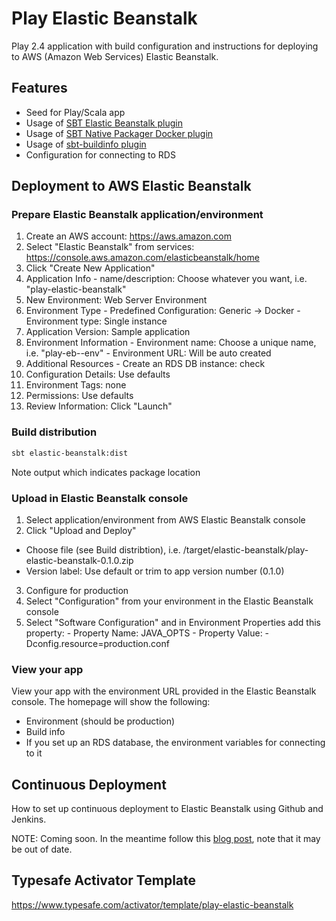 Play Elastic Beanstalk
=================================

Play 2.4 application with build configuration and instructions for deploying to AWS (Amazon Web Services) Elastic Beanstalk.

## Features

- Seed for Play/Scala app
- Usage of [SBT Elastic Beanstalk plugin](https://github.com/kipsigman/sbt-elastic-beanstalk)
- Usage of [SBT Native Packager Docker plugin](http://www.scala-sbt.org/sbt-native-packager/formats/docker.html)
- Usage of [sbt-buildinfo plugin](https://github.com/sbt/sbt-buildinfo)
- Configuration for connecting to RDS 

## Deployment to AWS Elastic Beanstalk

### Prepare Elastic Beanstalk application/environment

1. Create an AWS account: https://aws.amazon.com
2. Select "Elastic Beanstalk" from services: https://console.aws.amazon.com/elasticbeanstalk/home
3. Click "Create New Application"
  1. Application Info
    - name/description: Choose whatever you want, i.e. "play-elastic-beanstalk"
  2. New Environment: Web Server Environment
  3. Environment Type
    - Predefined Configuration: Generic -> Docker
    - Environment type: Single instance
  3. Application Version: Sample application
  4. Environment Information
    - Environment name: Choose a unique name, i.e. "play-eb-<myname>-env"
    - Environment URL: Will be auto created
  5. Additional Resources
    - Create an RDS DB instance: check
  6. Configuration Details: Use defaults
  7. Environment Tags: none
  8. Permissions: Use defaults
  9. Review Information: Click "Launch"
   
### Build distribution

```sh
sbt elastic-beanstalk:dist
```
Note output which indicates package location

### Upload in Elastic Beanstalk console
1. Select application/environment from AWS Elastic Beanstalk console
2. Click "Upload and Deploy"
  - Choose file (see Build distribtion), i.e. <projectdir>/target/elastic-beanstalk/play-elastic-beanstalk-0.1.0.zip
  - Version label: Use default or trim to app version number (0.1.0)
3. Configure for production
  1. Select "Configuration" from your environment in the Elastic Beanstalk console
  2. Select "Software Configuration" and in Environment Properties add this property:
    - Property Name: JAVA_OPTS
    - Property Value: -Dconfig.resource=production.conf

### View your app
View your app with the environment URL provided in the Elastic Beanstalk console. The homepage will show the following:

- Environment (should be production)
- Build info
- If you set up an RDS database, the environment variables for connecting to it

## Continuous Deployment

How to set up continuous deployment to Elastic Beanstalk using Github and Jenkins.

NOTE: Coming soon. In the meantime follow this [blog post](https://www.cloudbees.com/blog/migrating-play2-and-other-apps-aws-beanstalk-docker), note that it may be out of date.

## Typesafe Activator Template

https://www.typesafe.com/activator/template/play-elastic-beanstalk